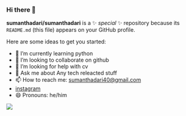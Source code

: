 ### Hi there 👋

**sumanthadari/sumanthadari** is a ✨ _special_ ✨ repository because its `README.md` (this file) appears on your GitHub profile.

Here are some ideas to get you started:

- 🌱 I’m currently learning python
- 👯 I’m looking to collaborate on github
- 🤔 I’m looking for help with cv
- 💬 Ask me about Any tech releacted stuff
- 📫 How to reach me: sumanthadari40@gmail.com     
- [instagram](https://www.instagram.com/sumanth._.06/)
- 😄 Pronouns: he/him


<img src="https://github-readme-stats.vercel.app/api?username=sumanthadari&&show_icons=true&title_color=ffffff&icon_color=bb2acf&text_color=daf7dc&bg_color=151515">

